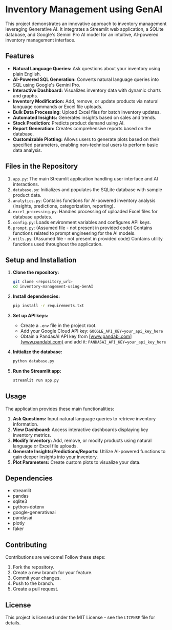 # Inventory Management using GenAI

This project demonstrates an innovative approach to inventory management leveraging Generative AI.  It integrates a Streamlit web application, a SQLite database, and Google's Gemini Pro AI model for an intuitive, AI-powered inventory management interface.

## Features

- **Natural Language Queries:**  Ask questions about your inventory using plain English.
- **AI-Powered SQL Generation:**  Converts natural language queries into SQL using Google's Gemini Pro.
- **Interactive Dashboard:** Visualizes inventory data with dynamic charts and graphs.
- **Inventory Modification:** Add, remove, or update products via natural language commands or Excel file uploads.
- **Bulk Data Processing:** Upload Excel files for batch inventory updates.
- **Automated Insights:** Generates insights based on sales and trends.
- **Stock Prediction:** Predicts product demand using AI.
- **Report Generation:** Creates comprehensive reports based on the database.
- **Customizable Plotting:** Allows users to generate plots based on their specified parameters, enabling non-technical users to perform basic data analysis.


## Files in the Repository

1. `app.py`: The main Streamlit application handling user interface and AI interactions.
2. `database.py`:  Initializes and populates the SQLite database with sample product data.
3. `analytics.py`: Contains functions for AI-powered inventory analysis (insights, predictions, categorization, reporting).
4. `excel_processing.py`: Handles processing of uploaded Excel files for database updates.
5. `config.py`: Loads environment variables and configures API keys.
6. `prompt.py`: (Assumed file - not present in provided code) Contains functions related to prompt engineering for the AI models.
7. `utils.py`: (Assumed file - not present in provided code) Contains utility functions used throughout the application.


## Setup and Installation

1. **Clone the repository:**
   ```bash
   git clone <repository_url>
   cd inventory-management-using-GenAI
   ```

2. **Install dependencies:**
   ```bash
   pip install -r requirements.txt
   ```

3. **Set up API keys:**
   - Create a `.env` file in the project root.
   - Add your Google Cloud API key: `GOOGLE_API_KEY=your_api_key_here`
   - Obtain a PandasAI API key from [www.pandabi.com](www.pandabi.com) and add it: `PANDASAI_API_KEY=your_api_key_here`

4. **Initialize the database:**
   ```bash
   python database.py
   ```

5. **Run the Streamlit app:**
   ```bash
   streamlit run app.py
   ```

## Usage

The application provides these main functionalities:

1. **Ask Questions:** Input natural language queries to retrieve inventory information.
2. **View Dashboard:** Access interactive dashboards displaying key inventory metrics.
3. **Modify Inventory:**  Add, remove, or modify products using natural language or Excel file uploads.
4. **Generate Insights/Predictions/Reports:** Utilize AI-powered functions to gain deeper insights into your inventory.
5. **Plot Parameters:** Create custom plots to visualize your data.


## Dependencies

- streamlit
- pandas
- sqlite3
- python-dotenv
- google-generativeai
- pandasai
- plotly
- faker


## Contributing

Contributions are welcome!  Follow these steps:

1. Fork the repository.
2. Create a new branch for your feature.
3. Commit your changes.
4. Push to the branch.
5. Create a pull request.

## License

This project is licensed under the MIT License - see the `LICENSE` file for details.

